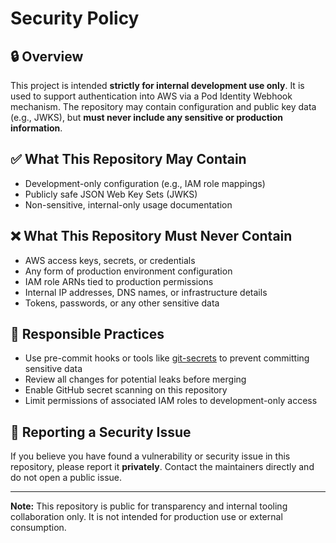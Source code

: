 # Security Policy

## 🔒 Overview

This project is intended **strictly for internal development use only**. It is used to support authentication into AWS via a Pod Identity Webhook mechanism. The repository may contain configuration and public key data (e.g., JWKS), but **must never include any sensitive or production information**.

## ✅ What This Repository May Contain

- Development-only configuration (e.g., IAM role mappings)
- Publicly safe JSON Web Key Sets (JWKS)
- Non-sensitive, internal-only usage documentation

## ❌ What This Repository Must Never Contain

- AWS access keys, secrets, or credentials
- Any form of production environment configuration
- IAM role ARNs tied to production permissions
- Internal IP addresses, DNS names, or infrastructure details
- Tokens, passwords, or any other sensitive data

## 🔐 Responsible Practices

- Use pre-commit hooks or tools like [git-secrets](https://github.com/awslabs/git-secrets) to prevent committing sensitive data
- Review all changes for potential leaks before merging
- Enable GitHub secret scanning on this repository
- Limit permissions of associated IAM roles to development-only access

## 📢 Reporting a Security Issue

If you believe you have found a vulnerability or security issue in this repository, please report it **privately**. Contact the maintainers directly and do not open a public issue.

---

**Note:** This repository is public for transparency and internal tooling collaboration only. It is not intended for production use or external consumption.
